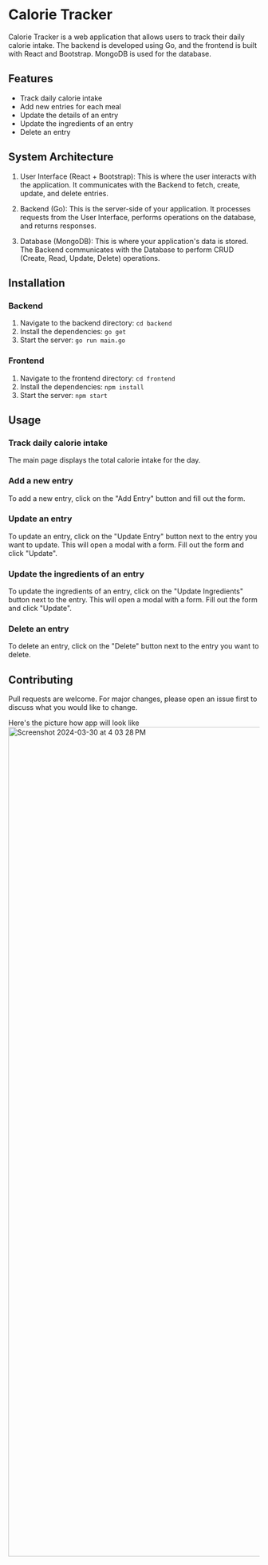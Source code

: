 # Calorie Tracker

Calorie Tracker is a web application that allows users to track their daily calorie intake. The backend is developed using Go, and the frontend is built with React and Bootstrap. MongoDB is used for the database.

## Features

- Track daily calorie intake
- Add new entries for each meal
- Update the details of an entry
- Update the ingredients of an entry
- Delete an entry

## System Architecture

1. User Interface (React + Bootstrap): This is where the user interacts with the application. It communicates with the Backend to fetch, create, update, and delete entries.

2. Backend (Go): This is the server-side of your application. It processes requests from the User Interface, performs operations on the database, and returns responses.

3. Database (MongoDB): This is where your application's data is stored. The Backend communicates with the Database to perform CRUD (Create, Read, Update, Delete) operations.

## Installation

### Backend

1. Navigate to the backend directory: `cd backend`
2. Install the dependencies: `go get`
3. Start the server: `go run main.go`

### Frontend

1. Navigate to the frontend directory: `cd frontend`
2. Install the dependencies: `npm install`
3. Start the server: `npm start`

## Usage

### Track daily calorie intake

The main page displays the total calorie intake for the day.

### Add a new entry

To add a new entry, click on the "Add Entry" button and fill out the form.

### Update an entry

To update an entry, click on the "Update Entry" button next to the entry you want to update. This will open a modal with a form. Fill out the form and click "Update".

### Update the ingredients of an entry

To update the ingredients of an entry, click on the "Update Ingredients" button next to the entry. This will open a modal with a form. Fill out the form and click "Update".

### Delete an entry

To delete an entry, click on the "Delete" button next to the entry you want to delete.

## Contributing

Pull requests are welcome. For major changes, please open an issue first to discuss what you would like to change.




Here's the picture how app will look like<img width="1664" alt="Screenshot 2024-03-30 at 4 03 28 PM" src="https://github.com/vikassfteng/go-react-calorie-tracker-app/assets/70806739/fc5bb1b8-fe48-4e03-977d-4b3eb47def30">


